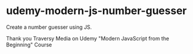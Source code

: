 # udemy-modern-js-number-guesser


Create a number guesser using JS.

Thank you Traversy Media on Udemy "Modern JavaScript from the Beginning" Course